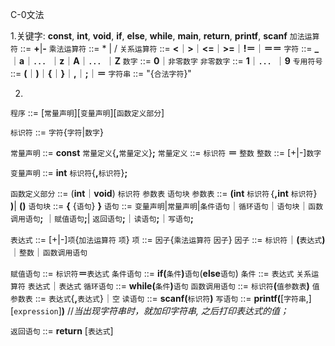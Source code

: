 C-0文法    

1.关键字: **const**, **int**, **void**, **if**, **else**, **while**, **main**, **return**, **printf**, **scanf**
`加法运算符`  ::=  **+**|**-**
`乘法运算符` ::=  \* | /
`关系运算符` ::=  **<**｜**>**｜**<=**｜**>=**｜**!＝**｜**＝＝**
`字符`   ::=  **\_** ｜**a**｜．．．｜**z**｜**A**｜．．．｜**Z**
`数字` ::=  **0**｜`非零数字`
`非零数字`    ::= **1**｜．．．｜**9**
`专用符号` ::=  **(**｜**)**｜**{**｜**}**｜**,**｜**;**｜**＝**
`字符串` ::= "{`合法字符`}"

2.
`程序` ::=  [`常量声明`][`变量声明`][`函数定义部分`]

`标识符` ::=  `字符`{`字符`|`数字`}

`常量声明`  ::=  **const** `常量定义`{**,**`常量定义`}**;**
`常量定义`  ::=  `标识符` **＝** `整数`
`整数` ::=  [+|-]`数字`

`变量声明` ::= **int** `标识符`{**,**`标识符`}**;**

`函数定义部分` ::= (**int**｜**void**) `标识符` `参数表` `语句块`
`参数表` ::=  **(int** `标识符`｛**,int** `标识符`} **)**| **()**
`语句块` ::= **{** {`语句`} **}**
`语句` ::=  `变量声明`|`常量声明`|`条件语句`｜`循环语句`｜`语句块`｜`函数调用语句`**;** ｜`赋值语句`**;**| `返回语句`**;**｜`读语句`**;**｜`写语句`**;**

`表达式` ::=  [+|-]`项`{`加法运算符` `项`}
`项` ::=  `因子`{`乘法运算符` `因子`}
`因子` ::=  `标识符`｜**(**`表达式`**)**｜`整数`｜`函数调用语句`

`赋值语句` ::=  `标识符`**＝**`表达式`
`条件语句` ::=  **if(**`条件`**)**`语句`(**else**`语句`)
`条件` ::=  `表达式` `关系运算符` `表达式`｜`表达式`
`循环语句` ::=  **while(**`条件`**)**`语句`
`函数调用语句` ::=  `标识符`**(**`值参数表`**)**
`值参数表` ::=  `表达式`{**,**`表达式`}｜`空`
`读语句` ::=  **scanf(**`标识符`**)**
`写语句` ::=  **printf(**[`字符串`,][`expression`]**)**  //*当出现字符串时，就加印字符串, 之后打印表达式的值；*

`返回语句` ::=  **return** [`表达式`] 